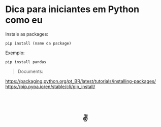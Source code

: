 # Dica para iniciantes em Python como eu
Instale as packages: <br>

```
pip install (name da package)
```

Exemplo: <br>

```
pip install pandas
```

><p>Documents:</p>
https://packaging.python.org/pt_BR/latest/tutorials/installing-packages/ <br>
https://pip.pypa.io/en/stable/cli/pip_install/

<br><br>

<h2 align="center">✌</h2>



